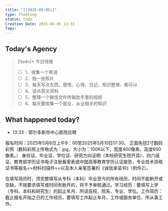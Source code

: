 ```yaml
---
title: "[[2025-05-05]]"
type: Fleeting
status: todo
Creation Date: 2025-05-05 13:33
Tags:
---
```

## Today's Agency
> [!todo]+ 今日待做
> - [ ] 1、收集一个笑话
> - [ ] 2、拍一张照片
> - [ ] 3、每天写点东西，感悟、心得、日记、知识整理、都可以
> - [ ] 4、读点英文资料
> - [ ] 5、整理一个微信文件传输助手里的视频
> - [ ] 6、每天要收集一个就业、从业相关的知识

## What happened today?
- 13:33 - 鄂尔多斯市中心医院应聘

报名时间：2025年5月6日上午9：00至2025年5月10日17:30。
正面免冠2寸数码彩照（数码彩照上传格式为：jpg，大小为：100K以下，宽度400像素，高度600像素。）
身份证、毕业证、学位证、研究方向证明（本校研究生院开具）、四六级证、教育部学历证书电子注册备案表或中国高等教育学历认证报告，专业技术资格证书等报名==材料扫描件==以及本人亲笔签署的《诚信承诺书》（附件2）。

在填写简历时，须完整填写从专科（本科）毕业至今的所有经历，时间不能断开或空缺，不按要求填写或时间有断开的，将不予审核通过。学习经历：要填写上学（专科、本科和研究生）的起止年月、所读高校、院系、专业、学位。工作简历：截止报名开始之日的工作经历，要填写工作起止年月、工作或服务单位、所从事工作。
